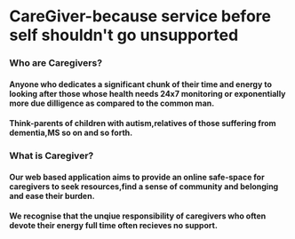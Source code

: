 # CareGiver-because service before self shouldn't go unsupported
### Who are Caregivers?
#### Anyone who dedicates a significant chunk of their time and energy to looking after those whose health needs 24x7 monitoring or exponentially more due dilligence as compared to the common man.
#### Think-parents of children with autism,relatives of those suffering from dementia,MS so on and so forth.
### What is Caregiver?
#### Our web based application aims to provide an online safe-space for caregivers to seek resources,find a sense of community and belonging and ease their burden.
#### We recognise that the unqiue responsibility of caregivers who often devote their energy full time often recieves no support.
